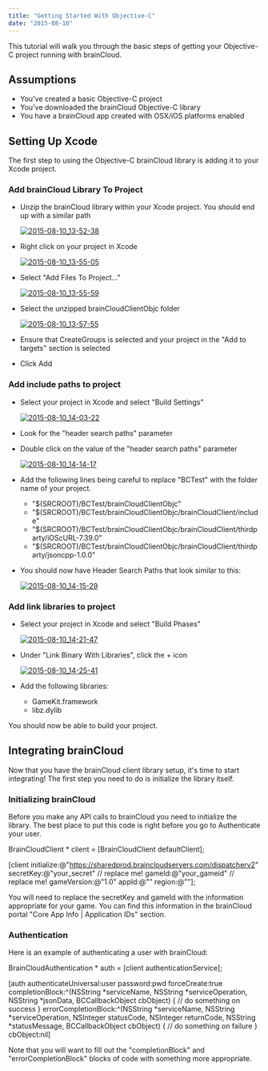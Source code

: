 ```yaml
---
title: "Getting Started With Objective-C"
date: "2015-08-10"
---
```


This tutorial will walk you through the basic steps of getting your Objective-C project running with brainCloud.

## Assumptions

- You've created a basic Objective-C project
- You've downloaded the brainCloud Objective-C library
- You have a brainCloud app created with OSX/iOS platforms enabled

## Setting Up Xcode

The first step to using the Objective-C brainCloud library is adding it to your Xcode project.

### Add brainCloud Library To Project

- Unzip the brainCloud library within your Xcode project. You should end up with a similar path  
    
    [![2015-08-10_13-52-38](images/2015-08-10_13-52-38.png)](images/2015-08-10_13-52-38.png)
    
- Right click on your project in Xcode  
    
    [![2015-08-10_13-55-05](images/2015-08-10_13-55-05.png)](images/2015-08-10_13-55-05.png)
    
- Select "Add Files To Project..."  
    
    [![2015-08-10_13-55-59](images/2015-08-10_13-55-59.png)](images/2015-08-10_13-55-59.png)
    
- Select the unzipped brainCloudClientObjc folder
    
    [![2015-08-10_13-57-55](images/2015-08-10_13-57-55.png)](images/2015-08-10_13-57-55.png)
    
- Ensure that CreateGroups is selected and your project in the "Add to targets" section is selected
- Click Add

### Add include paths to project

- Select your project in Xcode and select "Build Settings"  
    
    [![2015-08-10_14-03-22](images/2015-08-10_14-03-22.png)](images/2015-08-10_14-03-22.png)
    
- Look for the "header search paths" parameter
- Double click on the value of the "header search paths" parameter  
    
    [![2015-08-10_14-14-17](images/2015-08-10_14-14-17.png)](images/2015-08-10_14-14-17.png)
    
- Add the following lines being careful to replace "BCTest" with the folder name of your project.
    - "$(SRCROOT)/BCTest/brainCloudClientObjc"
    - "$(SRCROOT)/BCTest/brainCloudClientObjc/brainCloudClient/include"
    - "$(SRCROOT)/BCTest/brainCloudClientObjc/brainCloudClient/thirdparty/iOScURL-7.39.0"
    - "$(SRCROOT)/BCTest/brainCloudClientObjc/brainCloudClient/thirdparty/jsoncpp-1.0.0"
- You should now have Header Search Paths that look similar to this:  
    
    [![2015-08-10_14-15-29](images/2015-08-10_14-15-29.png)](images/2015-08-10_14-15-29.png)
    

### Add link libraries to project

- Select your project in Xcode and select "Build Phases"  
    
    [![2015-08-10_14-21-47](images/2015-08-10_14-21-471.png)](images/2015-08-10_14-21-471.png)
    
- Under "Link Binary With Libraries", click the + icon  
    
    [![2015-08-10_14-25-41](images/2015-08-10_14-25-41.png)](images/2015-08-10_14-25-41.png)
    
- Add the following libraries:
    - GameKit.framework
    - libz.dylib

You should now be able to build your project.

## Integrating brainCloud

Now that you have the brainCloud client library setup, it's time to start integrating! The first step you need to do is initialize the library itself.

### Initializing brainCloud

Before you make any API calls to brainCloud you need to initialize the library. The best place to put this code is right before you go to Authenticate your user.

BrainCloudClient \* client = \[BrainCloudClient defaultClient\];

\[client
	initialize:@"https://sharedprod.braincloudservers.com/dispatcherv2"
	secretKey:@"your\_secret" // replace me!
	gameId:@"your\_gameid" // replace me!
	gameVersion:@"1.0"
	appId:@""
	region:@""\];

You will need to replace the secretKey and gameId with the information appropriate for your game. You can find this information in the brainCloud portal "Core App Info | Application IDs" section.

### Authentication

Here is an example of authenticating a user with brainCloud:

BrainCloudAuthentication \* auth = \[client authenticationService\];

\[auth authenticateUniversal:user 
	password:pwd 
	forceCreate:true
	completionBlock:^(NSString \*serviceName, NSString \*serviceOperation, NSString \*jsonData, BCCallbackObject cbObject)
	{
		// do something on success
	}
	errorCompletionBlock:^(NSString \*serviceName, NSString \*serviceOperation, NSInteger statusCode, NSInteger returnCode, NSString \*statusMessage, BCCallbackObject cbObject)
	{
		// do something on failure
	}
	cbObject:nil\]

Note that you will want to fill out the "completionBlock" and "errorCompletionBlock" blocks of code with something more appropriate.
